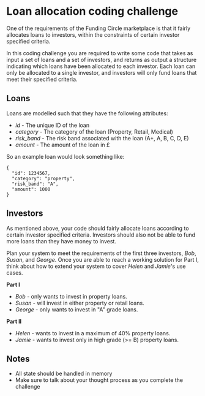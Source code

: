 # Loan allocation coding challenge

One of the requirements of the Funding Circle marketplace is that it fairly allocates loans to investors,
within the constraints of certain investor specified criteria.

In this coding challenge you are required to write some code that takes as input a set of loans and a set of investors,
and returns as output a structure indicating which loans have been allocated to each investor. Each loan can only be
allocated to a single investor, and investors will only fund loans that meet their specified criteria.

## Loans

Loans are modelled such that they have the following attributes:

* *id* - The unique ID of the loan
* *category* - The category of the loan (Property, Retail, Medical)
* *risk_band* - The risk band associated with the loan (A+, A, B, C, D, E)
* *amount* - The amount of the loan in £

So an example loan would look something like:

```
{
  "id": 1234567,
  "category": "property",
  "risk_band": "A",
  "amount": 1000
}
```

## Investors

As mentioned above, your code should fairly allocate loans according to certain investor specified criteria. Investors
should also not be able to fund more loans than they have money to invest.

Plan your system to meet the requirements of the first three investors, *Bob*, *Susan*, and *George*. Once you are able
to reach a working solution for Part I, think about how to extend your system to cover *Helen* and *Jamie*'s use cases.

**Part I**

* *Bob* - only wants to invest in property loans.
* *Susan* - will invest in either property or retail loans.
* *George* - only wants to invest in "A" grade loans.

**Part II**

- *Helen* - wants to invest in a maximum of 40% property loans.
- *Jamie* - wants to invest only in high grade (>= B) property loans.

## Notes

* All state should be handled in memory
* Make sure to talk about your thought process as you complete the challenge
